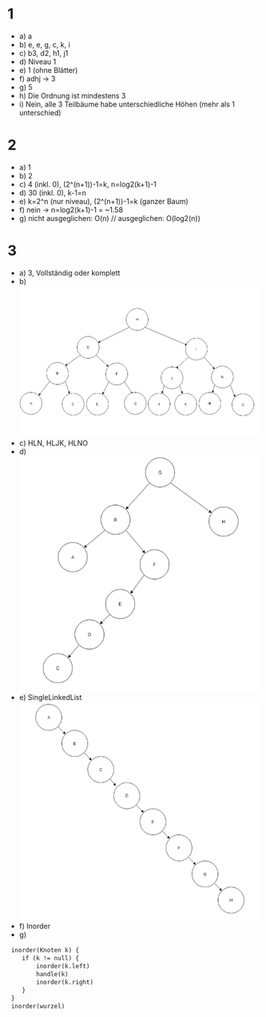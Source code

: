 # 1
* a) a
* b) e, e, g, c, k, i
* c) b3, d2, h1, j1
* d) Niveau 1
* e) 1 (ohne Blätter)
* f) adhj -> 3
* g) 5
* h) Die Ordnung ist mindestens 3
* i) Nein, alle 3 Teilbäume habe unterschiedliche Höhen (mehr als 1 unterschied)

# 2
* a) 1
* b) 2
* c) 4 (inkl. 0), (2^(n+1))-1=k, n=log2(k+1)-1
* d) 30 (inkl. 0), k-1=n
* e) k=2^n (nur niveau), (2^(n+1))-1=k (ganzer Baum)
* f) nein -> n=log2(k+1)-1 = ~1.58
* g) nicht ausgeglichen: O(n) // ausgeglichen: O(log2(n))

# 3
* a) 3,  Vollständig oder komplett
* b) ![Tree](./tree_3b.png)
* c) HLN, HLJK, HLNO
* d) ![Tree](./tree_3d.png)
* e) SingleLinkedList
![Tree](./tree_3e.png)
* f) Inorder
* g) 
```
 inorder(Knoten k) {
    if (k != null) {
        inorder(k.left)
        handle(k)
        inorder(k.right)
    }
 }
 inorder(wurzel)
```
